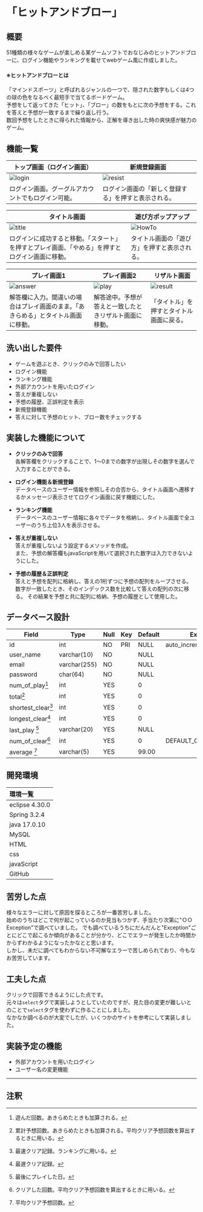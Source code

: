 # 「ヒットアンドブロー」

## 概要
51種類の様々なゲームが楽しめる某ゲームソフトでおなじみのヒットアンドブローに、ログイン機能やランキングを載せてwebゲーム風に作成しました。

#### ※ヒットアンドブローとは  
  「マインドスポーツ」と呼ばれるジャンルの一つで、隠された数字もしくは4つの球の色をなるべく最短手で当てるボードゲーム。  
  予想をして返ってきた「ヒット」、「ブロー」の数をもとに次の予想をする。これを答えと予想が一致するまで繰り返し行う。  
  数回予想をしたときに得られた情報から、正解を導き出した時の爽快感が魅力のゲーム。

## 機能一覧

|トップ画面（ログイン画面）|新規登録画面|
|-----|-----|
|![login](https://private-user-images.githubusercontent.com/168606293/332994259-272c8e2d-4f5c-4639-958c-2999de03e6fd.png?jwt=eyJhbGciOiJIUzI1NiIsInR5cCI6IkpXVCJ9.eyJpc3MiOiJnaXRodWIuY29tIiwiYXVkIjoicmF3LmdpdGh1YnVzZXJjb250ZW50LmNvbSIsImtleSI6ImtleTUiLCJleHAiOjE3MTcxMzY5NjcsIm5iZiI6MTcxNzEzNjY2NywicGF0aCI6Ii8xNjg2MDYyOTMvMzMyOTk0MjU5LTI3MmM4ZTJkLTRmNWMtNDYzOS05NThjLTI5OTlkZTAzZTZmZC5wbmc_WC1BbXotQWxnb3JpdGhtPUFXUzQtSE1BQy1TSEEyNTYmWC1BbXotQ3JlZGVudGlhbD1BS0lBVkNPRFlMU0E1M1BRSzRaQSUyRjIwMjQwNTMxJTJGdXMtZWFzdC0xJTJGczMlMkZhd3M0X3JlcXVlc3QmWC1BbXotRGF0ZT0yMDI0MDUzMVQwNjI0MjdaJlgtQW16LUV4cGlyZXM9MzAwJlgtQW16LVNpZ25hdHVyZT05YzQ4ODE4MDFiM2QwYWZiMzhkN2MxMTYxNWI1ODUyZTQ1ZmQ0NzI3OTAzYmJiYTAwNjUxMDE3Njg5NTZiNjY0JlgtQW16LVNpZ25lZEhlYWRlcnM9aG9zdCZhY3Rvcl9pZD0wJmtleV9pZD0wJnJlcG9faWQ9MCJ9.9buNMWKJV2okwfNwI0e9q6NvnqMr6Q7nWYLHvY5-PbM)|![resist](https://private-user-images.githubusercontent.com/168606293/332994262-cf8d0901-df8d-4097-be2a-f47b72e16ef9.png?jwt=eyJhbGciOiJIUzI1NiIsInR5cCI6IkpXVCJ9.eyJpc3MiOiJnaXRodWIuY29tIiwiYXVkIjoicmF3LmdpdGh1YnVzZXJjb250ZW50LmNvbSIsImtleSI6ImtleTUiLCJleHAiOjE3MTcxMzY5NjcsIm5iZiI6MTcxNzEzNjY2NywicGF0aCI6Ii8xNjg2MDYyOTMvMzMyOTk0MjYyLWNmOGQwOTAxLWRmOGQtNDA5Ny1iZTJhLWY0N2I3MmUxNmVmOS5wbmc_WC1BbXotQWxnb3JpdGhtPUFXUzQtSE1BQy1TSEEyNTYmWC1BbXotQ3JlZGVudGlhbD1BS0lBVkNPRFlMU0E1M1BRSzRaQSUyRjIwMjQwNTMxJTJGdXMtZWFzdC0xJTJGczMlMkZhd3M0X3JlcXVlc3QmWC1BbXotRGF0ZT0yMDI0MDUzMVQwNjI0MjdaJlgtQW16LUV4cGlyZXM9MzAwJlgtQW16LVNpZ25hdHVyZT0wMDRiOGI2OTZhMjkwZjQxZmI5NmU2ZTU3ZDc1NzkwNmUzYmNkZjY2NmZmYTdlZWQ3YTAzZTY4NDMxYjU2MmQ4JlgtQW16LVNpZ25lZEhlYWRlcnM9aG9zdCZhY3Rvcl9pZD0wJmtleV9pZD0wJnJlcG9faWQ9MCJ9.hD4ZzlBbil7Dvuw0ldp1g72_4hq6T8n112OVYk6EOO8)|
|ログイン画面。グーグルアカウントでもログイン可能。|ログイン画面の「新しく登録する」を押すと表示される。|

|タイトル画面|遊び方ポップアップ|
|-----|-----|
|![title](https://private-user-images.githubusercontent.com/168606293/332994266-f20e6b1b-15cd-4b2e-b43e-1f1496f44b4b.png?jwt=eyJhbGciOiJIUzI1NiIsInR5cCI6IkpXVCJ9.eyJpc3MiOiJnaXRodWIuY29tIiwiYXVkIjoicmF3LmdpdGh1YnVzZXJjb250ZW50LmNvbSIsImtleSI6ImtleTUiLCJleHAiOjE3MTcxMzY5NjcsIm5iZiI6MTcxNzEzNjY2NywicGF0aCI6Ii8xNjg2MDYyOTMvMzMyOTk0MjY2LWYyMGU2YjFiLTE1Y2QtNGIyZS1iNDNlLTFmMTQ5NmY0NGI0Yi5wbmc_WC1BbXotQWxnb3JpdGhtPUFXUzQtSE1BQy1TSEEyNTYmWC1BbXotQ3JlZGVudGlhbD1BS0lBVkNPRFlMU0E1M1BRSzRaQSUyRjIwMjQwNTMxJTJGdXMtZWFzdC0xJTJGczMlMkZhd3M0X3JlcXVlc3QmWC1BbXotRGF0ZT0yMDI0MDUzMVQwNjI0MjdaJlgtQW16LUV4cGlyZXM9MzAwJlgtQW16LVNpZ25hdHVyZT00OGYxZDVlZGZmZjdiZmE4ZWEwZGUzZjRiMzNmMDY5NTczNjk4MTMzMzc2NjdkNTllYjllNmEwMDYwNjc3MzM4JlgtQW16LVNpZ25lZEhlYWRlcnM9aG9zdCZhY3Rvcl9pZD0wJmtleV9pZD0wJnJlcG9faWQ9MCJ9.tCiCfSbDQzX9h_HdLM0M7L6wuAoN-p0cFEcPt7peSJM)|![HowTo](https://private-user-images.githubusercontent.com/168606293/332994255-0b63c0cb-766e-4003-8ea2-d755b57aabe0.png?jwt=eyJhbGciOiJIUzI1NiIsInR5cCI6IkpXVCJ9.eyJpc3MiOiJnaXRodWIuY29tIiwiYXVkIjoicmF3LmdpdGh1YnVzZXJjb250ZW50LmNvbSIsImtleSI6ImtleTUiLCJleHAiOjE3MTcxMzY5NjcsIm5iZiI6MTcxNzEzNjY2NywicGF0aCI6Ii8xNjg2MDYyOTMvMzMyOTk0MjU1LTBiNjNjMGNiLTc2NmUtNDAwMy04ZWEyLWQ3NTViNTdhYWJlMC5wbmc_WC1BbXotQWxnb3JpdGhtPUFXUzQtSE1BQy1TSEEyNTYmWC1BbXotQ3JlZGVudGlhbD1BS0lBVkNPRFlMU0E1M1BRSzRaQSUyRjIwMjQwNTMxJTJGdXMtZWFzdC0xJTJGczMlMkZhd3M0X3JlcXVlc3QmWC1BbXotRGF0ZT0yMDI0MDUzMVQwNjI0MjdaJlgtQW16LUV4cGlyZXM9MzAwJlgtQW16LVNpZ25hdHVyZT02NDIwYzBkMTYwNDcwNWUxNDY0OGNiNmY3NGRlMjE2YjdmMzFhY2FjN2Y5OWUwZTE5NzQ3YWNkNmNkOTY0NzljJlgtQW16LVNpZ25lZEhlYWRlcnM9aG9zdCZhY3Rvcl9pZD0wJmtleV9pZD0wJnJlcG9faWQ9MCJ9.PU0UwIJRt0HUAf9uskCZTMqD9-mIKNFML_JXmInX-fs)|
|ログインに成功すると移動。「スタート」を押すとプレイ画面、「やめる」を押すとログイン画面に移動。|タイトル画面の「遊び方」を押すと表示される。|

|プレイ画面1|プレイ画面2|リザルト画面|
|-----|-----|-----|
|![answer](https://private-user-images.githubusercontent.com/168606293/332994252-dff159b9-a0f9-4f1c-9a33-af50b6448360.png?jwt=eyJhbGciOiJIUzI1NiIsInR5cCI6IkpXVCJ9.eyJpc3MiOiJnaXRodWIuY29tIiwiYXVkIjoicmF3LmdpdGh1YnVzZXJjb250ZW50LmNvbSIsImtleSI6ImtleTUiLCJleHAiOjE3MTcxMzY5NjcsIm5iZiI6MTcxNzEzNjY2NywicGF0aCI6Ii8xNjg2MDYyOTMvMzMyOTk0MjUyLWRmZjE1OWI5LWEwZjktNGYxYy05YTMzLWFmNTBiNjQ0ODM2MC5wbmc_WC1BbXotQWxnb3JpdGhtPUFXUzQtSE1BQy1TSEEyNTYmWC1BbXotQ3JlZGVudGlhbD1BS0lBVkNPRFlMU0E1M1BRSzRaQSUyRjIwMjQwNTMxJTJGdXMtZWFzdC0xJTJGczMlMkZhd3M0X3JlcXVlc3QmWC1BbXotRGF0ZT0yMDI0MDUzMVQwNjI0MjdaJlgtQW16LUV4cGlyZXM9MzAwJlgtQW16LVNpZ25hdHVyZT0yNzdmZDZiODE5NGVmZWExNjE5Y2VhZWQxNTRiMDBiZmE5ZjJiMmZjZDI1NmUwODY2ZWY4MGNhY2IzYjc2OWU4JlgtQW16LVNpZ25lZEhlYWRlcnM9aG9zdCZhY3Rvcl9pZD0wJmtleV9pZD0wJnJlcG9faWQ9MCJ9.711YLMRMKWhLe9V7WjlNOaGfcwpg546SSPrFkD-YfHo)|![play](https://private-user-images.githubusercontent.com/168606293/332994261-4405b0db-530a-49c6-ad8f-6340c07ae4b1.png?jwt=eyJhbGciOiJIUzI1NiIsInR5cCI6IkpXVCJ9.eyJpc3MiOiJnaXRodWIuY29tIiwiYXVkIjoicmF3LmdpdGh1YnVzZXJjb250ZW50LmNvbSIsImtleSI6ImtleTUiLCJleHAiOjE3MTcxMzY5NjcsIm5iZiI6MTcxNzEzNjY2NywicGF0aCI6Ii8xNjg2MDYyOTMvMzMyOTk0MjYxLTQ0MDViMGRiLTUzMGEtNDljNi1hZDhmLTYzNDBjMDdhZTRiMS5wbmc_WC1BbXotQWxnb3JpdGhtPUFXUzQtSE1BQy1TSEEyNTYmWC1BbXotQ3JlZGVudGlhbD1BS0lBVkNPRFlMU0E1M1BRSzRaQSUyRjIwMjQwNTMxJTJGdXMtZWFzdC0xJTJGczMlMkZhd3M0X3JlcXVlc3QmWC1BbXotRGF0ZT0yMDI0MDUzMVQwNjI0MjdaJlgtQW16LUV4cGlyZXM9MzAwJlgtQW16LVNpZ25hdHVyZT03NzllNGIzZDI2MGZiNDMzODA2MTA2NmQzMDgzY2UyNWNhMWY0MTNmMTczNWQwOTM5ZDhiNGE2OGQ4MDVhNWFmJlgtQW16LVNpZ25lZEhlYWRlcnM9aG9zdCZhY3Rvcl9pZD0wJmtleV9pZD0wJnJlcG9faWQ9MCJ9.MPvKu_u2YTdbos--v53XUWXzwbSgMpchz1rkFbWaZuY)|![result](https://private-user-images.githubusercontent.com/168606293/332994263-b9d77165-e282-4b63-9a5f-a41cacfd7d1b.png?jwt=eyJhbGciOiJIUzI1NiIsInR5cCI6IkpXVCJ9.eyJpc3MiOiJnaXRodWIuY29tIiwiYXVkIjoicmF3LmdpdGh1YnVzZXJjb250ZW50LmNvbSIsImtleSI6ImtleTUiLCJleHAiOjE3MTcxMzY5NjcsIm5iZiI6MTcxNzEzNjY2NywicGF0aCI6Ii8xNjg2MDYyOTMvMzMyOTk0MjYzLWI5ZDc3MTY1LWUyODItNGI2My05YTVmLWE0MWNhY2ZkN2QxYi5wbmc_WC1BbXotQWxnb3JpdGhtPUFXUzQtSE1BQy1TSEEyNTYmWC1BbXotQ3JlZGVudGlhbD1BS0lBVkNPRFlMU0E1M1BRSzRaQSUyRjIwMjQwNTMxJTJGdXMtZWFzdC0xJTJGczMlMkZhd3M0X3JlcXVlc3QmWC1BbXotRGF0ZT0yMDI0MDUzMVQwNjI0MjdaJlgtQW16LUV4cGlyZXM9MzAwJlgtQW16LVNpZ25hdHVyZT1iNDkwMGRhM2VlMDYzZjdlMGJiMTRkNWQxZGM0OWQzY2NkYzNiMzQ3ZTlhYmNhNTBhZTVlY2E4MGM5MjU3YjQzJlgtQW16LVNpZ25lZEhlYWRlcnM9aG9zdCZhY3Rvcl9pZD0wJmtleV9pZD0wJnJlcG9faWQ9MCJ9.TxCidKNv9XKp02RKTS7c_IYEbEiQcw5R6AkvETeLbww)|
|解答欄に入力。間違いの場合はプレイ画面のまま。「あきらめる」とタイトル画面に移動。|解答途中。予想が答えと一致したときリザルト画面に移動。|「タイトル」を押すとタイトル画面に戻る。|

## 洗い出した要件

- ゲームを遊ぶとき、クリックのみで回答したい
- ログイン機能
- ランキング機能
- 外部アカウントを用いたログイン
- 答えが重複しない
- 予想の履歴、正誤判定を表示
- 新規登録機能
- 答えに対して予想のヒット、ブロー数をチェックする

## 実装した機能について

- **クリックのみで回答**  
  各解答欄をクリックすることで、1～0までの数字が出現しその数字を選んで入力することができる。

- **ログイン機能＆新規登録**  
  データベースのユーザー情報を参照しその合否から、タイトル画面へ遷移するかメッセージ表示させてログイン画面に戻す機能にした。

- **ランキング機能**  
  データベースのユーザー情報に各々でデータを格納し、タイトル画面で全ユーザーのうち上位3人を表示させる。

- **答えが重複しない**  
  答えが重複しないよう設定するメソッドを作成。  
  また、予想の解答欄もjavaScriptを用いて選択された数字は入力できないようにした。

- **予想の履歴＆正誤判定**  
  答えと予想を配列に格納し、答えの1桁ずつに予想の配列をループさせる。数字が一致したとき、そのインデックス数を比較して答えの配列の次に移る。
  その結果を予想と共に配列に格納、予想の履歴として使用した。

## データベース設計


| Field          | Type         | Null | Key | Default | Extra             |
|----------------|--------------|------|-----|---------|-------------------|
| id             | int          | NO   | PRI | NULL    | auto_increment    |
| user_name      | varchar(10)  | NO   |     | NULL    |                   |
| email          | varchar(255) | NO   |     | NULL    |                   |
| password       | char(64)     | NO   |     | NULL    |                   |
| num_of_play[^1]| int          | YES  |     | 0       |                   |
| total[^2]      | int          | YES  |     | 0       |                   |
| shortest_clear[^3]| int       | YES  |     | 0       |                   |
| longest_clear[^4]| int        | YES  |     | 0       |                   |
| last_play  [^5]| varchar(20)  | YES  |     | NULL    |                   |
| num_of_clear[^6]| int         | YES  |     | 0       | DEFAULT_GENERATED |
| average    [^7]| varchar(5)   | YES  |     | 99.00   |                   |

[^1]:遊んだ回数。あきらめたときも加算される。
[^2]:累計予想回数。あきらめたときも加算される。平均クリア予想回数を算出するときに用いる。
[^3]:最速クリア記録。ランキングに用いる。
[^4]:最遅クリア記録。
[^5]:最後にプレイした日。
[^6]:クリアした回数。平均クリア予想回数を算出するときに用いる。
[^7]:平均クリア予想回数。


## 開発環境

|環境一覧|
|:---|
|eclipse 4.30.0|
|Spring 3.2.4|
|java 17.0.10|
|MySQL|
|HTML|
|css|
|javaScript|
|GitHub|

## 苦労した点

様々なエラーに対して原因を探るところが一番苦労しました。  
始めのうちはどこで何が起こっているのか見当もつかず、手当たり次第に"ＯＯException"で調べていました。
でも調べているうちにだんだんと"Exception"ごとにどこで起こるか傾向があることが分かり、どこでエラーが発生したか時間かからずわかるようになったかなとと思います。  
しかし、未だに調べてもわからない不可解なエラーで苦しめられており、今もなお苦労しています。

## 工夫した点

クリックで回答できるようにした点です。  
元々は`select`タグで実装しようとしていたのですが、見た目の変更が難しいとのことで`select`タグを使わずに作ることにしました。  
なかなか調べるのが大変でしたが、いくつかのサイトを参考にして実装しました。

## 実装予定の機能

- 外部アカウントを用いたログイン
- ユーザー名の変更機能

***

## 注釈
